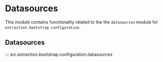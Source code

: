 # Datasources

This module contains functionality related to the the `datasources` module for `extraction.bootstrap.configuration`.

## Datasources

::: src.extraction.bootstrap.configuration.datasources

